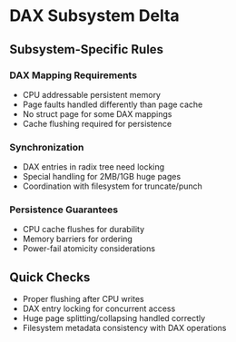 # DAX Subsystem Delta

## Subsystem-Specific Rules

### DAX Mapping Requirements
- CPU addressable persistent memory
- Page faults handled differently than page cache
- No struct page for some DAX mappings
- Cache flushing required for persistence

### Synchronization
- DAX entries in radix tree need locking
- Special handling for 2MB/1GB huge pages
- Coordination with filesystem for truncate/punch

### Persistence Guarantees
- CPU cache flushes for durability
- Memory barriers for ordering
- Power-fail atomicity considerations

## Quick Checks
- Proper flushing after CPU writes
- DAX entry locking for concurrent access
- Huge page splitting/collapsing handled correctly
- Filesystem metadata consistency with DAX operations
